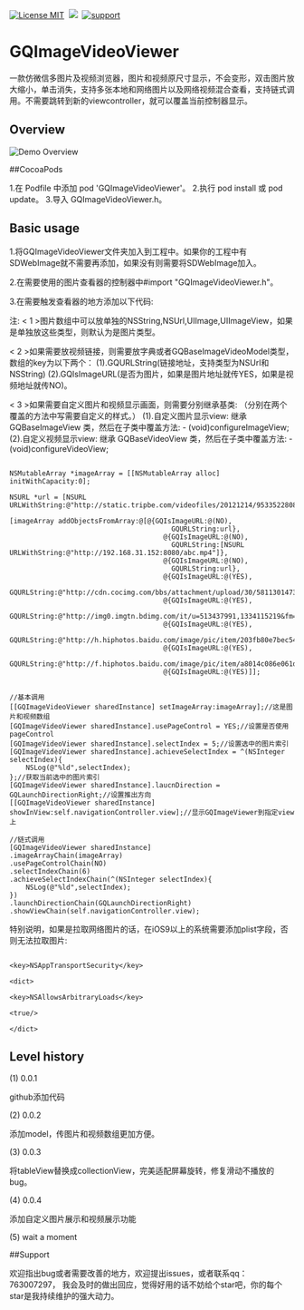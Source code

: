  [![License MIT](https://img.shields.io/badge/license-MIT-green.svg?style=flat)](https://raw.githubusercontent.com/angelcs1990/GQImageViewer/master/LICENSE)&nbsp;
[![](https://img.shields.io/badge/platform-iOS-brightgreen.svg)](http://cocoapods.org/?q=GQImageViewer)&nbsp;
[![support](https://img.shields.io/badge/support-iOS6.0%2B-blue.svg)](https://www.apple.com/nl/ios/)&nbsp;
# GQImageVideoViewer
一款仿微信多图片及视频浏览器，图片和视频原尺寸显示，不会变形，双击图片放大缩小，单击消失，支持多张本地和网络图片以及网络视频混合查看，支持链式调用。不需要跳转到新的viewcontroller，就可以覆盖当前控制器显示。

## Overview

![Demo Overview](https://github.com/g763007297/GQImageVideoViewer/blob/master/Screenshot/demo.gif)

##CocoaPods

1.在 Podfile 中添加 pod 'GQImageVideoViewer'。
2.执行 pod install 或 pod update。
3.导入 GQImageVideoViewer.h。

## Basic usage

1.将GQImageVideoViewer文件夹加入到工程中。如果你的工程中有SDWebImage就不需要再添加，如果没有则需要将SDWebImage加入。

2.在需要使用的图片查看器的控制器中#import "GQImageVideoViewer.h"。

3.在需要触发查看器的地方添加以下代码:

注:
< 1 >图片数组中可以放单独的NSString,NSUrl,UIImage,UIImageView，如果是单独放这些类型，则默认为是图片类型。

< 2 >如果需要放视频链接，则需要放字典或者GQBaseImageVideoModel类型，数组的key为以下两个：
(1).GQURLString(链接地址，支持类型为NSUrl和NSString)
(2).GQIsImageURL(是否为图片，如果是图片地址就传YES，如果是视频地址就传NO)。

< 3 >如果需要自定义图片和视频显示画面，则需要分别继承基类:  （分别在两个覆盖的方法中写需要自定义的样式。）
(1).自定义图片显示view:  继承 GQBaseImageView 类，然后在子类中覆盖方法: - (void)configureImageView;
(2).自定义视频显示view:  继承 GQBaseVideoView 类，然后在子类中覆盖方法: - (void)configureVideoView;


```objc

NSMutableArray *imageArray = [[NSMutableArray alloc] initWithCapacity:0];

NSURL *url = [NSURL URLWithString:@"http://static.tripbe.com/videofiles/20121214/9533522808.f4v.mp4"];

[imageArray addObjectsFromArray:@[@{GQIsImageURL:@(NO),
                                        GQURLString:url},
                                      @{GQIsImageURL:@(NO),
                                        GQURLString:[NSURL URLWithString:@"http://192.168.31.152:8080/abc.mp4"]},
                                      @{GQIsImageURL:@(NO),
                                        GQURLString:url},
                                      @{GQIsImageURL:@(YES),
                                        GQURLString:@"http://cdn.cocimg.com/bbs/attachment/upload/30/5811301473150224.gif"},
                                      @{GQIsImageURL:@(YES),
                                        GQURLString:@"http://img0.imgtn.bdimg.com/it/u=513437991,1334115219&fm=206&gp=0.jpg"},
                                      @{GQIsImageURL:@(YES),
                                        GQURLString:@"http://h.hiphotos.baidu.com/image/pic/item/203fb80e7bec54e7f14e9ce2bf389b504ec26aa8.jpg"},
                                      @{GQIsImageURL:@(YES),
                                        GQURLString:@"http://f.hiphotos.baidu.com/image/pic/item/a8014c086e061d9507500dd67ff40ad163d9cacd.jpg"},
                                      @{GQIsImageURL:@(YES)]];


//基本调用
[[GQImageVideoViewer sharedInstance] setImageArray:imageArray];//这是图片和视频数组
[GQImageVideoViewer sharedInstance].usePageControl = YES;//设置是否使用pageControl
[GQImageVideoViewer sharedInstance].selectIndex = 5;//设置选中的图片索引
[GQImageVideoViewer sharedInstance].achieveSelectIndex = ^(NSInteger selectIndex){
    NSLog(@"%ld",selectIndex);
};//获取当前选中的图片索引
[GQImageVideoViewer sharedInstance].laucnDirection = GQLaunchDirectionRight;//设置推出方向
[[GQImageVideoViewer sharedInstance] showInView:self.navigationController.view];//显示GQImageViewer到指定view上

//链式调用
[GQImageVideoViewer sharedInstance]
.imageArrayChain(imageArray)
.usePageControlChain(NO)
.selectIndexChain(6)
.achieveSelectIndexChain(^(NSInteger selectIndex){
    NSLog(@"%ld",selectIndex);
})
.launchDirectionChain(GQLaunchDirectionRight)
.showViewChain(self.navigationController.view);

```

特别说明，如果是拉取网络图片的话，在iOS9以上的系统需要添加plist字段，否则无法拉取图片:

```objc

<key>NSAppTransportSecurity</key>

<dict>

<key>NSAllowsArbitraryLoads</key>

<true/>

</dict>

``` 

## Level history

(1) 0.0.1

github添加代码

(2) 0.0.2

添加model，传图片和视频数组更加方便。

(3) 0.0.3

将tableView替换成collectionView，完美适配屏幕旋转，修复滑动不播放的bug。

(4) 0.0.4

添加自定义图片展示和视频展示功能

(5) wait a moment

##Support

欢迎指出bug或者需要改善的地方，欢迎提出issues，或者联系qq：763007297， 我会及时的做出回应，觉得好用的话不妨给个star吧，你的每个star是我持续维护的强大动力。
